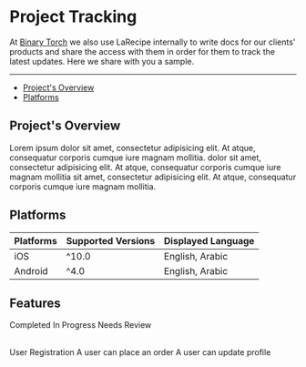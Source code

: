 # Project Tracking

At [Binary Torch](https://binarytorch.com.my/) we also use LaRecipe internally to write docs for our clients' products and share the access with them in order for them to track the latest updates. Here we share with you a sample.

---

- [Project's Overview](#overview)
- [Platforms](#platforms)

<a name="overview"></a>
## Project's Overview

Lorem ipsum dolor sit amet, consectetur adipisicing elit. At atque, consequatur corporis cumque iure magnam mollitia. dolor sit amet, consectetur adipisicing elit. At atque, consequatur corporis cumque iure magnam mollitia sit amet, consectetur adipisicing elit. At atque, consequatur corporis cumque iure magnam mollitia.

<a name="platforms"></a>
## Platforms

|Platforms|Supported Versions|Displayed Language|
|:-|:-|:-|
|iOS|^10.0|English, Arabic|
|Android|^4.0|English, Arabic|

## Features

<larecipe-badge type="success" rounded>Completed</larecipe-badge>
<larecipe-badge type="primary" rounded>In Progress</larecipe-badge>
<larecipe-badge type="warning" rounded>Needs Review</larecipe-badge>

<br>

<larecipe-card>
    User Registration
    <larecipe-progress type="success" :value="100"></larecipe-progress>
</larecipe-card>

<larecipe-card>
    A user can place an order
    <larecipe-progress type="primary" :value="40"></larecipe-progress>
</larecipe-card>

<larecipe-card>
    A user can update profile
    <larecipe-progress type="warning" :value="100"></larecipe-progress>
</larecipe-card>